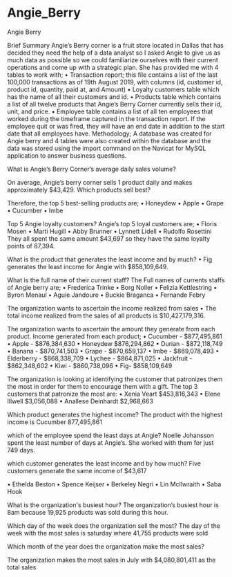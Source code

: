 # Angie_Berry
Angie Berry

Brief Summary
Angie’s Berry corner is a fruit store located in Dallas that has decided they need the help of a data analyst so I asked Angie to give us as much data as possible so we could familiarize ourselves with their current operations and come up with a strategic plan. She has provided me with 4 tables to work with;
• Transaction report; this file contains a list of the last 100,000 transactions as of 19th August 2019, with columns (id, customer id, product id, quantity, paid at, and Amount)
• Loyalty customers table which has the name of all their customers and id.
• Products table which contains a list of all twelve products that Angie’s Berry Corner currently sells their id, unit, and price.
• Employee table contains a list of all ten employees that worked during the timeframe captured in the transaction report. If the employee quit or was fired, they will have an end date in addition to the start date that all employees have.
Methodology;
A database was created for Angie berry and 4 tables were also created within the database and the data was stored using the import command on the Navicat for MySQL application to answer business questions.

What is Angie’s Berry Corner’s average daily sales volume?

On average, Angie’s berry corner sells 1 product daily and makes approximately $43,429.
Which products sell best?

Therefore, the top 5 best-selling products are;
• Honeydew
• Apple
• Grape
• Cucumber
• Imbe

Top 5 Angie loyalty customers?
Angie’s top 5 loyal customers are;
• Floris Mosen
• Marti Hugill
• Abby Brunner
• Lynnett Lidell
• Rudolfo Rosettini
They all spent the same amount $43,697 so they have the same loyalty points of 87,394.

What is the product that generates the least income and by much?
• Fig generates the least income for Angie with $858,109,649.

What is the full name of their current staff?
The Full names of currents staffs of Angie berry are;
• Frederica Trinke
• Borg Noller
• Felizia Kettlestring
• Byron Menaul
• Aguie Jandoure
• Buckie Braganca
• Fernande Febry

The organization wants to ascertain the income realized from sales
• The total income realized from the sales of all products is $10,427,179,316.

The organization wants to ascertain the amount they generate from each product.
Income generated from each product;
• Cucumber - $877,495,861
• Apple - $876,384,630
• Honeydew $876,294,862
• Durian - $872,118,749
• Banana - $870,741,503
• Grape - $870,659,137
• Imbe - $869,078,493
• Elderberry - $868,338,709
• Lychee - $864,871,025
• Jackfruit - $862,348,602
• Kiwi - $860,738,096
• Fig- $858,109,649

The organization is looking at identifying the customer that patronizes them the most in order for them to encourage them with a gift.
The top 3 customers that patronize the most are:
• Xenia Veart $453,816,343
• Elene Illwell $3,056,088
• Anallese Deinhardt $2,968,663

Which product generates the highest income?
The product with the highest income is Cucumber 877,495,861

which of the employee spend the least days at Angie?
Noelle Johansson spent the least number of days at Angie’s. She worked with them for just 749 days.

which customer generates the least income and by how much?
Five customers generate the same income of $43,617

• Ethelda Beston
• Spence Keijser
• Berkeley Negri
• Lin McIlwraith
• Saba Hook

What is the organization's busiest hour?
The organization’s busiest hour is 8am because 19,925 products was sold during this hour.

Which day of the week does the organization sell the most?
The day of the week with the most sales is saturday where 41,755 products were sold

Which month of the year does the organization make the most sales?

The organization makes the most sales in July with $4,080,801,411 as the total sales
